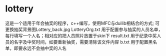 # lottery
这是一个适用于年会抽奖的程序，c++编写，使用MFC与duilib相结合的方式;
可更换抽奖背景图Lottery_back.jpg
LotteryOrg.txt 用于配置参与抽奖的人员名单，每行填写一个人名；相对应的把人员照片放置于skin下
result.txt 用于纪录中奖人员的名字及中奖时间，如要重新抽奖，需要清除该文件内容
b.txt 用于配置黑名单，即要永远不会抽中奖的人名



